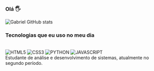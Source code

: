 ### Olá 🖐️

![Gabriel GitHub stats](https://github-readme-stats.vercel.app/api?username=gabriel457&show_icons=true&theme=onedark)

### Tecnologias que eu uso no meu dia 

<div style="display: inline_block"><br/>
<img = align = "center" alt = "HTML5" src = "https://img.shields.io/badge/HTML5-E34F26?style=for-the-badge&logo=html5&logoColor=white"/> 
<img = align = "center" alt = "CSS3" src = "https://img.shields.io/badge/CSS3-1572B6?style=for-the-badge&logo=css3&logoColor=white"/>
<img = align = "center" alt = "PYTHON" src = "https://img.shields.io/badge/Python-14354C?style=for-the-badge&logo=python&logoColor=white"/>
<img = align = "center" alt = "JAVASCRIPT" src = "https://img.shields.io/badge/JavaScript-F7DF1E?style=for-the-badge&logo=javascript&logoColor=black"/>
</div<br/>
 <br/>
Estudante de análise e desenvolvimento de sistemas, atualmente no segundo período.




